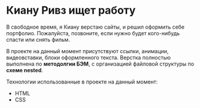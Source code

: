 # Киану Ривз ищет работу

В свободное время, я Киану верстаю сайты, и решил оформить себе портфолио. Пожалуйста, позвоните, если нужно будет кого-нибудь спасти или снять фильм.  

В проекте на данный момент присутствуют ссылки, анимации, видеовставки, блоки оформленного текста. Верстка полностью выполнена по **методолгии БЭМ**, с организацией файловой структуры по **схеме nested**.

Технологии использованные в проекте на данный момент:
* HTML
* CSS